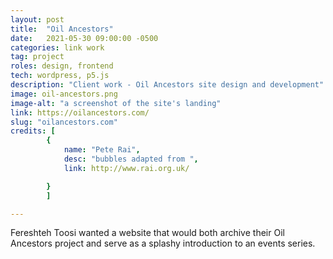 ```yaml
---
layout: post
title:  "Oil Ancestors"
date:   2021-05-30 09:00:00 -0500
categories: link work
tag: project
roles: design, frontend
tech: wordpress, p5.js
description: "Client work - Oil Ancestors site design and development"
image: oil-ancestors.png
image-alt: "a screenshot of the site's landing"
link: https://oilancestors.com/
slug: "oilancestors.com"
credits: [ 
        {
            name: "Pete Rai",
            desc: "bubbles adapted from ",
            link: http://www.rai.org.uk/

        }
        ]

---
```


Fereshteh Toosi wanted a website that would both archive their Oil Ancestors project and serve as a splashy introduction to an events series.